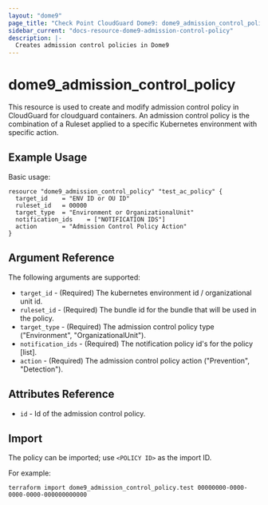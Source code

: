 ```yaml
---
layout: "dome9"
page_title: "Check Point CloudGuard Dome9: dome9_admission_control_policy"
sidebar_current: "docs-resource-dome9-admission-control-policy"
description: |-
  Creates admission control policies in Dome9
---
```


# dome9_admission_control_policy

This resource is used to create and modify admission control policy in CloudGuard for cloudguard containers. An admission control policy is the combination of a Ruleset applied to a specific Kubernetes environment with specific action.

## Example Usage

Basic usage:

```hcl
resource "dome9_admission_control_policy" "test_ac_policy" {
  target_id    = "ENV ID or OU ID"
  ruleset_id   = 00000
  target_type  = "Environment or OrganizationalUnit"
  notification_ids    = ["NOTIFICATION IDS"]
  action       = "Admission Control Policy Action"
}

```

## Argument Reference

The following arguments are supported:

* `target_id` - (Required) The kubernetes environment id / organizational unit id.
* `ruleset_id` - (Required) The bundle id for the bundle that will be used in the policy.
* `target_type` - (Required) The admission control policy type ("Environment", "OrganizationalUnit").
* `notification_ids` - (Required) The notification policy id's for the policy [list].
* `action` - (Required) The admission control policy action ("Prevention", "Detection").
    
## Attributes Reference

* `id` - Id of the admission control policy.

## Import

The policy can be imported; use `<POLICY ID>` as the import ID. 

For example:

```shell
terraform import dome9_admission_control_policy.test 00000000-0000-0000-0000-000000000000
```
